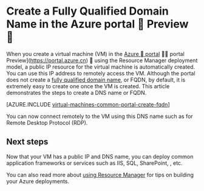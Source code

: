 <properties
   pageTitle="Create FQDN for a VM in Azure portal | Azure"
   description="Learn how to create a Fully Qualified Domain Name or FQDN for a Resource Manager based virtual machine in the Azure portal."
   services="virtual-machines-windows"
   documentationCenter=""
   authors="iainfoulds"
   manager="timlt"
   editor="tysonn"
   tags="azure-resource-manager"/>

<tags
	ms.service="virtual-machines-windows"
	ms.date="06/07/2016"
	wacn.date=""/>

# Create a Fully Qualified Domain Name in the Azure portal  Preview 
When you create a virtual machine (VM) in the [Azure  portal](https://portal.azure.cn)  portal Preview](https://portal.azure.cn)  using the Resource Manager deployment model, a public IP resource for the virtual machine is automatically created. You can use this IP address to remotely access the VM. Although the portal does not create a [fully qualified domain name](https://en.wikipedia.org/wiki/Fully_qualified_domain_name), or FQDN, by default, it is extremely easy to create one once the VM is created. This article demonstrates the steps to create a DNS name or FQDN.

[AZURE.INCLUDE [virtual-machines-common-portal-create-fqdn](../includes/virtual-machines-common-portal-create-fqdn.md)]

You can now connect remotely to the VM using this DNS name such as for Remote Desktop Protocol (RDP).

## Next steps
Now that your VM has a public IP and DNS name, you can deploy common application frameworks or services such as IIS, SQL, SharePoint, , etc.

You can also read more about [using Resource Manager](/documentation/articles/resource-group-overview/) for tips on building your Azure deployments.